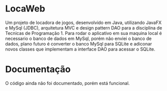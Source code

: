 # LocaWeb
Um projeto de locadora de jogos, desenvolvido em Java, utilizando JavaFX e MySql (JDBC), arquitetura MVC e design pattern DAO para a disciplina de Tecnicas de Programação 1.
Para rodar o aplicativo em sua maquina local é necessario o banco de dados em MySql, porém não enviei o banco de dados, plano futuro é converter o banco MySql para SQLite e adiconar novos classes que implementam a interface DAO para acessar o SQLite.

# Documentação
O código ainda não foi documentado, porém está funcional.
